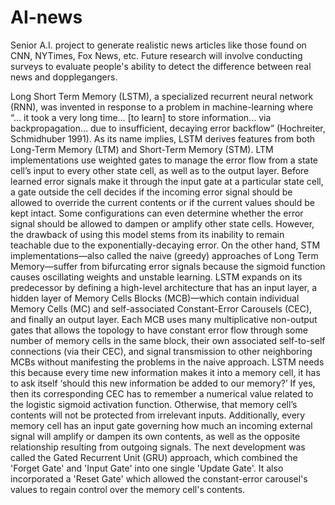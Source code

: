# AI-news
Senior A.I. project to generate realistic news articles like those found on CNN, NYTimes, Fox News, etc. Future research will involve conducting surveys to evaluate people's ability to detect the difference between real news and dopplegangers.

Long Short Term Memory (LSTM), a specialized recurrent neural network (RNN), was invented in response to a problem in machine-learning where “... it took a very long time… [to learn] to store information... via backpropagation… due to insufficient, decaying error backflow” (Hochreiter, Schmidhuber 1991). As its name implies, LSTM derives features from both Long-Term Memory (LTM) and Short-Term Memory (STM). 
LTM implementations use weighted gates to manage the error flow from a state cell’s input to every other state cell, as well as to the output layer. Before learned error signals make it through the input gate at a particular state cell, a gate outside the cell decides if the incoming error signal should be allowed to override the current contents or if the current values should be kept intact. Some configurations can even determine whether the error signal should be allowed to dampen or amplify other state cells. However, the drawback of using this model stems from its inability to remain teachable due to the exponentially-decaying error.
On the other hand, STM implementations—also called the naive (greedy) approaches of Long Term Memory—suffer from bifurcating error signals because the sigmoid function causes oscillating weights and unstable learning.
LSTM expands on its predecessor by defining a high-level architecture that has an input layer, a hidden layer of Memory Cells Blocks (MCB)—which contain individual Memory Cells (MC) and self-associated Constant-Error Carousels (CEC), and finally an output layer. Each MCB uses many multiplicative non-output gates that allows the topology to have constant error flow through some number of memory cells in the same block, their own associated self-to-self connections (via their CEC), and signal transmission to other neighboring MCBs without manifesting the problems in the naive approach. LSTM needs this because every time new information makes it into a memory cell, it has to ask itself ‘should this new information be added to our memory?’ If yes, then its corresponding CEC has to remember a numerical value related to the logistic sigmoid activation function. Otherwise, that memory cell’s contents will not be protected from irrelevant inputs. Additionally, every memory cell has an input gate governing how much an incoming external signal will amplify or dampen its own contents, as well as the opposite relationship resulting from outgoing signals.
The next development was called the Gated Recurrent Unit (GRU) approach, which combined the 'Forget Gate' and 'Input Gate' into one single 'Update Gate'. It also incorporated a 'Reset Gate' which allowed the constant-error carousel's values to regain control over the memory cell's contents.
